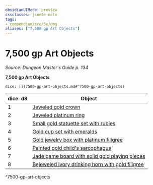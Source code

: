 ```yaml
---
obsidianUIMode: preview
cssclasses: json5e-note
tags:
- compendium/src/5e/dmg
aliases: ["7,500 gp Art Objects"]
---
```

# 7,500 gp Art Objects
*Source: Dungeon Master's Guide p. 134* 

**7,500 gp Art Objects**

`dice: [](7500-gp-art-objects.md#^7500-gp-art-objects)`

| dice: d8 | Object |
|----------|--------|
| 1 | [Jeweled gold crown](Mechanics/items/jeweled-gold-crown.md) |
| 2 | [Jeweled platinum ring](Mechanics/items/jeweled-platinum-ring.md) |
| 3 | [Small gold statuette set with rubies](Mechanics/items/small-gold-statuette-set-with-rubies.md) |
| 4 | [Gold cup set with emeralds](Mechanics/items/gold-cup-set-with-emeralds.md) |
| 5 | [Gold jewelry box with platinum filigree](Mechanics/items/gold-jewelry-box-with-platinum-filigree.md) |
| 6 | [Painted gold child's sarcophagus](Mechanics/items/painted-gold-childs-sarcophagus.md) |
| 7 | [Jade game board with solid gold playing pieces](Mechanics/items/jade-game-board-with-solid-gold-playing-pieces.md) |
| 8 | [Bejeweled ivory drinking horn with gold filigree](Mechanics/items/bejeweled-ivory-drinking-horn-with-gold-filigree.md) |
^7500-gp-art-objects